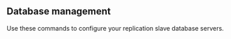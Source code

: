 <!-- usedin: [ _legacy_docker/Toolbelt] - post: -->


## Database management

Use these commands to configure your replication slave database servers.

